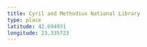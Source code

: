 ```yaml
---
title: Cyril and Methodius National Library
type: place
latitude: 42.694931
longitude: 23.335723
---
```

